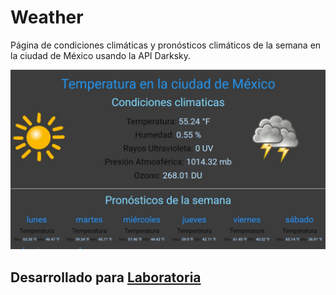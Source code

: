 # **Weather**
Página de condiciones climáticas y pronósticos climáticos de la semana en la ciudad de México usando la API Darksky.


![Imagen del sitio](https://raw.githubusercontent.com/Agalleth/weather/master/assets/images/weather.jpg)

## Desarrollado para [Laboratoria](http://www.laboratoria.la/)
